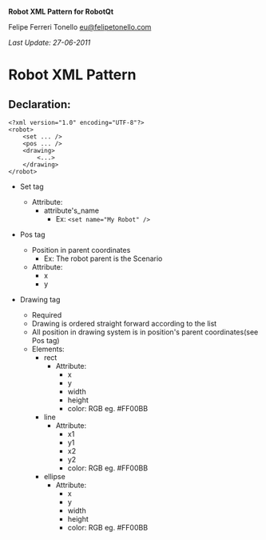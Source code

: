 **Robot XML Pattern for RobotQt**

Felipe Ferreri Tonello <eu@felipetonello.com>

_Last Update: 27-06-2011_


# Robot XML Pattern #

## Declaration: ##

```
<?xml version="1.0" encoding="UTF-8"?>
<robot>
	<set ... />
	<pos ... />
	<drawing>
		<...>
	</drawing>
</robot>
```

  * Set tag
    * Attribute:
      * attribute's\_name
        * Ex: ```<set name="My Robot" />```

  * Pos tag
    * Position in parent coordinates
      * Ex: The robot parent is the Scenario
    * Attribute:
      * x
      * y

  * Drawing tag
    * Required
    * Drawing is ordered straight forward according to the list
    * All position in drawing system is in position's parent coordinates(see Pos tag)
    * Elements:
      * rect
        * Attribute:
          * x
          * y
          * width
          * height
          * color: RGB eg. #FF00BB
      * line
        * Attribute:
          * x1
          * y1
          * x2
          * y2
          * color: RGB eg. #FF00BB
      * ellipse
        * Attribute:
          * x
          * y
          * width
          * height
          * color: RGB eg. #FF00BB


